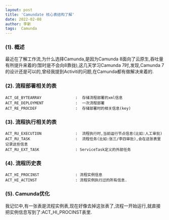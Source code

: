 ```yaml
---
layout: post
title: 'Camundate 核心表结构了解' 
date: 2022-02-08
author: 李新
tags:  Camunda
---
```


### (1). 概述
最近在了解工作流,为什么选择Camunda,是因为Camunda 8面向了云原生,吞吐量有所提升来着的(暂时是不会向8靠拢),这几天学习Camunda 7时,发现,Camunda 7的设计还是可以的,曾经我提到Activiti的问题,在Camunda都有做解决来着的. 

### (2). 流程部署相关的表
```
ACT_GE_BYTEARRAY               :  存储流程部署的xml信息
ACT_RE_DEPLOYMENT              :  一次流程部署
ACT_RE_PROCDEF                 :  存储部署时的相关信息(key)
```
### (3). 流程执行相关的表
```
ACT_RU_EXECUTION               :  流程执行时,当前运行节点信息(比如:人工审批)
ACT_RU_TASK                    :  流程任务(比如:张三/李四审批),会在这张表里记录这些信息
ACT_RU_EXT_TASK                : ServiceTask定义的外部任务
```
### (4). 流程历史表
```
ACT_HI_PROCINST                : 流程实例信息
ACT_HI_ACTINST                 : 流程实例执行过的所有信息.

```
### (5). Camunda优化
我记忆中,有一张表是流程实例表,现在好像去掉这张表了,流程一开始运行,就直接把实例信息写到了:ACT_HI_PROCINST表里.  